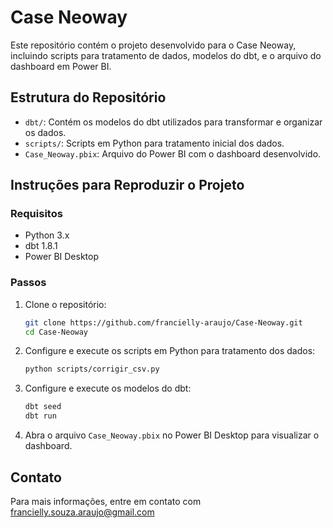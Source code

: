# Case Neoway

Este repositório contém o projeto desenvolvido para o Case Neoway, incluindo scripts para tratamento de dados, modelos do dbt, e o arquivo do dashboard em Power BI.

## Estrutura do Repositório

- `dbt/`: Contém os modelos do dbt utilizados para transformar e organizar os dados.
- `scripts/`: Scripts em Python para tratamento inicial dos dados.
- `Case_Neoway.pbix`: Arquivo do Power BI com o dashboard desenvolvido.

## Instruções para Reproduzir o Projeto

### Requisitos

- Python 3.x
- dbt 1.8.1
- Power BI Desktop

### Passos

1. Clone o repositório:
    ```sh
    git clone https://github.com/francielly-araujo/Case-Neoway.git
    cd Case-Neoway
    ```

2. Configure e execute os scripts em Python para tratamento dos dados:
    ```sh
    python scripts/corrigir_csv.py
    ```

3. Configure e execute os modelos do dbt:
    ```sh
    dbt seed
    dbt run
    ```

4. Abra o arquivo `Case_Neoway.pbix` no Power BI Desktop para visualizar o dashboard.

## Contato

Para mais informações, entre em contato com francielly.souza.araujo@gmail.com

